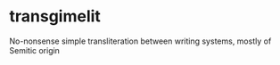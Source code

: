 # transgimelit

No-nonsense simple transliteration between writing systems, mostly of Semitic origin

